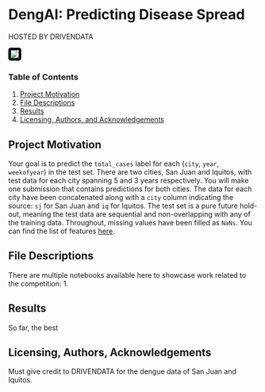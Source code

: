 # DengAI: Predicting Disease Spread
HOSTED BY DRIVENDATA

<a href='https://www.drivendata.org/competitions/44/dengai-predicting-disease-spread/'><img src='https://community.drivendata.org/uploads/default/original/1X/0f3a28954438c90e1935d61f3f2c23e906feb39a.jpg' style='border: 5px solid black; border-radius: 5px;'/></a>

### Table of Contents

1. [Project Motivation](#motivation)
2. [File Descriptions](#files)
3. [Results](#results)
4. [Licensing, Authors, and Acknowledgements](#licensing)

## Project Motivation<a name="motivation"></a>

Your goal is to predict the `total_cases` label for each (`city`, `year`, `weekofyear`) in the test set. There are two cities, San Juan and Iquitos, with test data for each city spanning 5 and 3 years respectively. You will make one submission that contains predictions for both cities. The data for each city have been concatenated along with a `city` column indicating the source: `sj` for San Juan and `iq` for Iquitos. The test set is a pure future hold-out, meaning the test data are sequential and non-overlapping with any of the training data. Throughout, missing values have been filled as `NaNs`. You can find the list of features [here](https://www.drivendata.org/competitions/44/dengai-predicting-disease-spread/page/82/#features_list).

## File Descriptions <a name="files"></a>

There are multiple notebooks available here to showcase work related to the competition:
1. 

## Results<a name="results"></a>

So far, the best 

## Licensing, Authors, Acknowledgements<a name="licensing"></a>

Must give credit to DRIVENDATA for the dengue data of San Juan and Iquitos.
